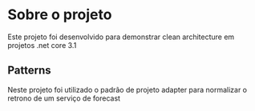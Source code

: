 # Sobre o projeto

Este projeto foi desenvolvido para demonstrar clean architecture em projetos .net core 3.1


## Patterns

Neste projeto foi utilizado o padrão de projeto adapter para normalizar o retrono de um serviço de forecast
